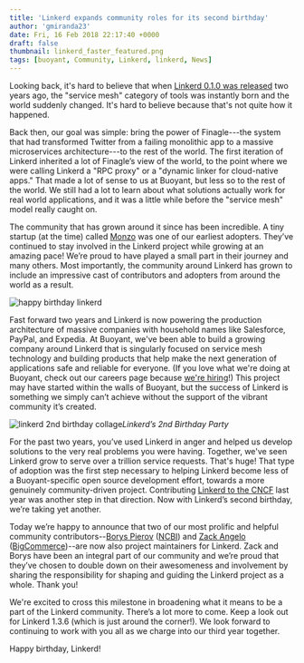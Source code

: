 ```yaml
---
title: 'Linkerd expands community roles for its second birthday'
author: 'gmiranda23'
date: Fri, 16 Feb 2018 22:17:40 +0000
draft: false
thumbnail: linkerd_faster_featured.png
tags: [buoyant, Community, Linkerd, linkerd, News]
---
```


Looking back, it's hard to believe that when [Linkerd 0.1.0 was released](https://buoyant.io/2016/02/18/linkerd-twitter-style-operability-for-microservices/) two years ago, the "service mesh" category of tools was instantly born and the world suddenly changed. It's hard to believe because that's not quite how it happened. 

Back then, our goal was simple: bring the power of Finagle---the system that had transformed Twitter from a failing monolithic app to a massive microservices architecture---to the rest of the world. The first iteration of Linkerd inherited a lot of Finagle’s view of the world, to the point where we were calling Linkerd a "RPC proxy" or a "dynamic linker for cloud-native apps." That made a lot of sense to us at Buoyant, but less so to the rest of the world. We still had a lot to learn about what solutions actually work for real world applications, and it was a little while before the "service mesh" model really caught on. 

The community that has grown around it since has been incredible. A tiny startup (at the time) called [Monzo](https://monzo.com/) was one of our earliest adopters. They’ve continued to stay involved in the Linkerd project while growing at an amazing pace! We’re proud to have played a small part in their journey and many others. Most importantly, the community around Linkerd has grown to include an impressive cast of contributors and adopters from around the world as a result. 

![happy birthday linkerd](/uploads/2018/05/happy-birthday-linkerd-1024x550.jpg) 

Fast forward two years and Linkerd is now powering the production architecture of massive companies with household names like Salesforce, PayPal, and Expedia. At Buoyant, we've been able to build a growing company around Linkerd that is singularly focused on service mesh technology and building products that help make the next generation of applications safe and reliable for everyone. (If you love what we're doing at Buoyant, check out our careers page because [we're hiring](https://buoyant.io/careers/)!) This project may have started within the walls of Buoyant, but the success of Linkerd is something we simply can’t achieve without the support of the vibrant community it’s created. 

![linkerd 2nd birthday collage](/uploads/2018/05/collage-birthday.jpg)*Linkerd’s 2nd Birthday Party*

For the past two years, you’ve used Linkerd in anger and helped us develop solutions to the very real problems you were having. Together, we've seen Linkerd grow to serve over a trillion service requests. That's huge! That type of adoption was the first step necessary to helping Linkerd become less of a Buoyant-specific open source development effort, towards a more genuinely community-driven project. Contributing [Linkerd to the CNCF](https://buoyant.io/2017/01/23/linkerd-joins-the-cloud-native-computing-foundation/) last year was another step in that direction. Now with Linkerd’s second birthday, we’re taking yet another.

Today we’re happy to announce that two of our most prolific and helpful community contributors--[Borys Pierov](https://github.com/Ashald) ([NCBI](https://www.ncbi.nlm.nih.gov/)) and [Zack Angelo](https://github.com/zackangelo) ([BigCommerce](https://www.bigcommerce.com))--are now also project maintainers for Linkerd. Zack and Borys have been an integral part of our community and we’re proud that they’ve chosen to double down on their awesomeness and involvement by sharing the responsibility for shaping and guiding the Linkerd project as a whole. Thank you! 

We're excited to cross this milestone in broadening what it means to be a part of the Linkerd community. There’s a lot more to come. Keep a look out for Linkerd 1.3.6 (which is just around the corner!). We look forward to continuing to work with you all as we charge into our third year together. 

Happy birthday, Linkerd!
